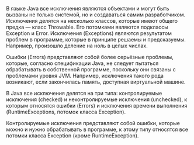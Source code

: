 <p>В языке Java все исключения являются объектами и могут быть вызваны не только системой, но и создаваться самим разработчиком.
Исключения делятся на несколько классов, которые имеют общего предка — класс Throwable.
Его потомками являются подклассы Exception и Error.
Исключения (Exceptions) являются результатом проблем в программе, которые в принципе решаемы и предсказуемы.
Например, произошло деление на ноль в целых числах.</p>
<p>Ошибки (Errors) представляют собой более серьёзные проблемы, которые, согласно спецификации Java,
не следует пытаться обрабатывать в собственной программе, поскольку они связаны с проблемами уровня JVM.
Например, исключения такого рода возникают, если закончилась память, доступная виртуальной машине.</p>
<p>В Java все исключения делятся на три типа: контролируемые исключения (checked) и неконтролируемые исключения (unchecked),
к которым относятся ошибки (Errors) и исключения времени выполнения (RuntimeExceptions, потомок класса Exception).</p>
<p>Контролируемые исключения представляют собой ошибки, которые можно и нужно обрабатывать в программе,
к этому типу относятся все потомки класса Exception (кроме RuntimeException).</p>